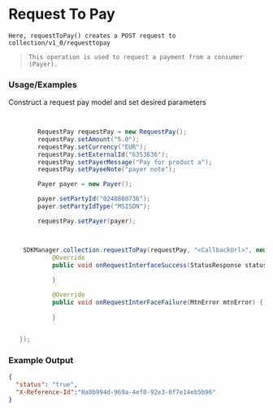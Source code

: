 
# Request To Pay

`Here, requestToPay() creates a POST request to collection/v1_0/requesttopay`

> `This operation is used to request a payment from a consumer (Payer).  `

### Usage/Examples

Construct a request pay model and set desired parameters

```java

   
        RequestPay requestPay = new RequestPay();
        requestPay.setAmount("5.0");
        requestPay.setCurrency("EUR");
        requestPay.setExternalId("6353636");
        requestPay.setPayerMessage("Pay for product a");
        requestPay.setPayeeNote("payer note");

        Payer payer = new Payer();

        payer.setPartyId("0248888736");
        payer.setPartyIdType("MSISDN");

        requestPay.setPayer(payer);
```

```java


    SDKManager.collection.requestToPay(requestPay, "<CallbackUrl>", new RequestInterface() {
            @Override
            public void onRequestInterfaceSuccess(StatusResponse statusResponse) {
         
            }

            @Override
            public void onRequestInterFaceFailure(MtnError mtnError) {
            
            }


   });


```
### Example Output

```json
{
  "status": "true",
  "X-Reference-Id":"0a8b994d-969a-4ef0-92e3-0f7e14eb5b96"
}
```


